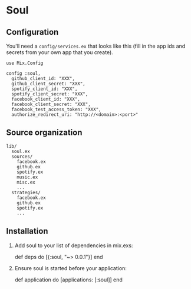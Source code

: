 # Soul

## Configuration

You'll need a `config/services.ex` that looks like this (fill in the app ids
and secrets from your own app that you create).

    use Mix.Config

    config :soul,
      github_client_id: "XXX",
      github_client_secret: "XXX",
      spotify_client_id: "XXX",
      spotify_client_secret: "XXX",
      facebook_client_id: "XXX",
      facebook_client_secret: "XXX",
      facebook_test_access_token: "XXX",
      authorize_redirect_uri: "http://<domain>:<port>"

## Source organization

    lib/
      soul.ex
      sources/
        facebook.ex
        github.ex
        spotify.ex
        music.ex
        misc.ex
        ...
      strategies/
        facebook.ex
        github.ex
        spotify.ex
        ...

## Installation

  1. Add soul to your list of dependencies in mix.exs:

        def deps do
          [{:soul, "~> 0.0.1"}]
        end

  2. Ensure soul is started before your application:

        def application do
          [applications: [:soul]]
        end
